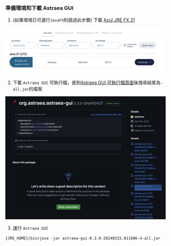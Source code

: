### 準備環境和下載 Astraea GUI

1. (如果環境已可運行`JavaFX`則跳過此步驟) 下載 [Azul JRE FX 21](https://www.azul.com/downloads/?version=java-21-lts&os=windows&architecture=x86-64-bit&package=jre-fx)

![download_jre](download_jre.png)

2. 下載 `Astraea GUI` 可執行檔，進到[Astraea GUI 可執行檔頁面](https://github.com/skiptests/astraea/packages/1725262)後搜尋結尾為`-all.jar`的檔案

![download_gui](download_gui.png)

3. 運行 `Astraea GUI`

```shell
{JRE_HOME}/bin/java -jar astraea-gui-0.3.0-20240315.011806-4-all.jar
```
